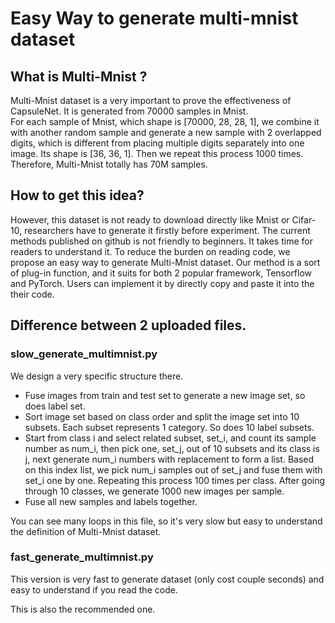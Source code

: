 # Easy Way to generate multi-mnist dataset

## What is Multi-Mnist ?  
Multi-Mnist dataset is a very important to prove the effectiveness of CapsuleNet. It is generated from 70000 samples in Mnist.  
For each sample of Mnist, which shape is [70000, 28, 28, 1], we combine it with another random sample and generate a new sample with 2 overlapped digits, which is different from placing multiple digits separately into one image. Its shape is [36, 36, 1]. Then we repeat this process 1000 times. Therefore, Multi-Mnist totally has 70M samples.

## How to get this idea?  
However, this dataset is not ready to download directly like Mnist or Cifar-10, researchers have to generate it firstly before experiment. The current methods published on github is not friendly to beginners. It takes time for readers to understand it. To reduce the burden on reading code, we propose an easy way to generate Multi-Mnist dataset. Our method is a sort of plug-in function, and it suits for both 2 popular framework, Tensorflow and PyTorch. Users can implement it by directly copy and paste it into the their code.

## Difference between 2 uploaded files.  
### slow_generate_multimnist.py  
We design a very specific structure there. 

* Fuse images from train and test set to generate a new image set, so does label set.
* Sort image set based on class order and split the image set into 10 subsets. Each subset represents 1 category. So does 10 label subsets.
* Start from class i and select related subset, set_i, and count its sample number as num_i, then pick one, set_j, out of 10 subsets and its class is j, next generate num_i numbers with replacement to form a list. Based on this index list, we pick num_i samples out of set_j and fuse them with set_i one by one. Repeating this process 100 times per class. After going through 10 classes, we generate 1000 new images per sample.
* Fuse all new samples and labels together.

You can see many loops in this file, so it's very slow but easy to understand the definition of Multi-Mnist dataset.

### fast_generate_multimnist.py
This version is very fast to generate dataset (only cost couple seconds) and easy to understand if you read the code.

This is also the recommended one.
